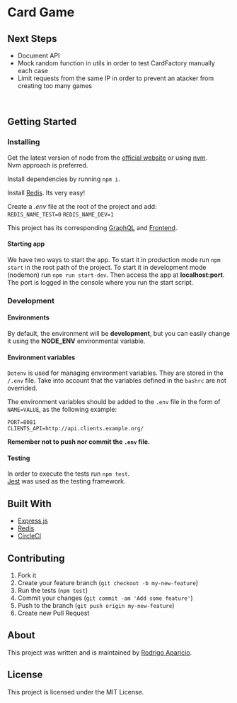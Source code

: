 # Card Game

## Next Steps
* Document API
* Mock random function in utils in order to test CardFactory manually each case
* Limit requests from the same IP in order to prevent an atacker from creating too many games

&nbsp;
## Getting Started

### Installing

Get the latest version of node from the [official website](https://nodejs.org/) or using [nvm](https://github.com/creationix/nvm).  
Nvm approach is preferred.

Install dependencies by running `npm i`.

Install [Redis](https://redis.io/download). Its very easy!

Create a *.env* file at the root of the project and add:  
`REDIS_NAME_TEST=0`
`REDIS_NAME_DEV=1`

This project has its corresponding [GraphQL](https://github.com/raparicio6/card-game-graphql)  and [Frontend](https://github.com/raparicio6/card-game-react).

#### Starting app

We have two ways to start the app. To start it in production mode run `npm start` in the root path of the project. To start it in development mode (nodemon) run `npm run start-dev`. Then access the app at **localhost:port**. The port is logged in the console where you run the start script.

### Development

#### Environments

By default, the environment will be **development**, but you can easily change it using the **NODE_ENV** environmental variable.

#### Environment variables

`Dotenv` is used for managing environment variables. They are stored in the `/.env` file. Take into account that the variables defined in the `bashrc` are not overrided.

The environment variables should be added to the `.env` file in the form of `NAME=VALUE`, as the following example:

```
PORT=8081
CLIENTS_API=http://api.clients.example.org/
```

**Remember not to push nor commit the `.env` file.**

#### Testing

In order to execute the tests run `npm test`.  
[Jest](https://jestjs.io/) was used as the testing framework.

## Built With

* [Express.js](https://expressjs.com/)
* [Redis](https://redis.io/)
* [CircleCI](https://circleci.com/)

## Contributing

1. Fork it
2. Create your feature branch (`git checkout -b my-new-feature`)
3. Run the tests (`npm test`)
4. Commit your changes (`git commit -am 'Add some feature'`)
5. Push to the branch (`git push origin my-new-feature`)
6. Create new Pull Request

## About

This project was written and is maintained by [Rodrigo Aparicio](https://github.com/raparicio6).

## License

This project is licensed under the MIT License.
